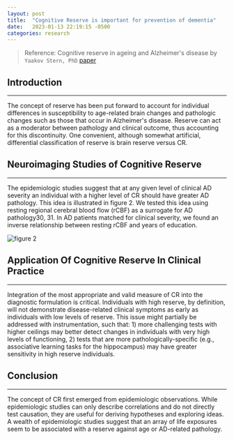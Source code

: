 ```yaml
---
layout: post
title:  "Cognitive Reserve is important for prevention of dementia"
date:   2023-01-13 22:19:15 -0500
categories: research
---
```


> Reference: Cognitive reserve in ageing and Alzheimer's disease by `Yaakov Stern, PhD`
[paper](https://pubmed.ncbi.nlm.nih.gov/23079557/)

## Introduction

---

The concept of reserve has been put forward to account for individual differences in
susceptibility to age-related brain changes and pathologic changes such as those that occur
in Alzheimer's disease. Reserve can act as a moderator between pathology and clinical
outcome, thus accounting for this discontinuity. One convenient, although somewhat
artificial, differential classification of reserve is brain reserve versus CR.

## Neuroimaging Studies of Cognitive Reserve

---
The epidemiologic studies suggest that at any given level of clinical AD severity an individual with a higher level of CR should have greater AD pathology. This idea is illustrated in figure 2. We tested this idea using resting regional cerebral blood flow (rCBF) as a surrogate for AD pathology30, 31. In AD patients matched for clinical severity, we found an inverse relationship between resting rCBF and years of education.

![figure 2](https://res.cloudinary.com/da7rg3ojv/image/upload/v1673580778/%EC%8A%A4%ED%81%AC%EB%A6%B0%EC%83%B7_2023-01-12_%EC%98%A4%ED%9B%84_10.31.16_nb8dur.png)

## Application Of Cognitive Reserve In Clinical Practice

---

Integration of the most appropriate and valid measure of CR into the diagnostic formulation is critical. Individuals with high reserve, by definition, will not demonstrate disease-related clinical symptoms as early as individuals with low levels of reserve. This issue might partially be addressed with instrumentation, such that: 1) more challenging tests with higher ceilings may better detect changes in individuals with very high levels of functioning, 2) tests that are more pathologically-specific (e.g., associative learning tasks for the hippocampus) may have greater sensitivity in high reserve individuals.

## Conclusion

---

The concept of CR first emerged from epidemiologic observations. While epidemiologic studies can only describe correlations and do not directly test causation, they are useful for deriving hypotheses and exploring ideas. A wealth of epidemiologic studies suggest that an array of life exposures seem to be associated with a reserve against age or AD-related pathology.
